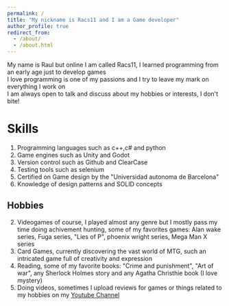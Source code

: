 ```yaml
---
permalink: /
title: "My nickname is Racs11 and I am a Game developer"
author_profile: true
redirect_from: 
  - /about/
  - /about.html
---
```





My name is Raul but online I am called Racs11, I learned programming from an early age just to develop games
<br>
I love programming is one of my passions and I try to leave my mark on everything I work on
<br>
I am always open to talk and discuss about my hobbies or interests, I don't bite! 
<br>

Skills
======
1. Programming languages such as c++,c# and python
1. Game engines such as Unity and Godot 
1. Version control such as Github and ClearCase
1. Testing tools such as selenium
1. Certified on Game design by the "Universidad autonoma de Barcelona"  
1. Knowledge of design patterns and SOLID concepts 

Hobbies
------
2. Videogames of course, I played almost any genre but I mostly pass my time doing achivement hunting, some of my favorites games: Alan wake series, Fuga series, "Lies of P", phoenix wright series, Mega Man X series
2. Card Games, currently discovering the vast world of MTG, such an intricated game full of creativity and expression
2. Reading, some of my favorite books: "Crime and punishment", "Art of war", any Sherlock Holmes story and any Agatha Christhie book (I love mystery)
2. Doing videos, sometimes I upload reviews for games or things related to my hobbies on my <a href="https://www.youtube.com/channel/UCUpFw1wkLdnqP3G39o0sSpA" >Youtube Channel </a>